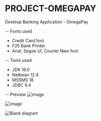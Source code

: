 # PROJECT-OMEGAPAY
Desktop Banking Application - OmegaPay

-- Fonts used
- Credit Card font
- F25 Bank Printer
- Arial, Segoe UI, Courier New font

-- Tools used
- JDK 16.0
- Netbean 12.4
- MSSMS 18
- JDBC 9.4

-- Preview
![image](https://user-images.githubusercontent.com/52403567/145669130-4e50d5ba-4cad-4c81-87ed-866445ff5c9d.png)


![image](https://user-images.githubusercontent.com/52403567/145669149-2d7dc4e8-4373-47c5-a997-0b060cee170a.png)


![Blank diagram](https://user-images.githubusercontent.com/52403567/145669082-0f74e83e-1c02-48a5-b514-38bae1e78618.png)
